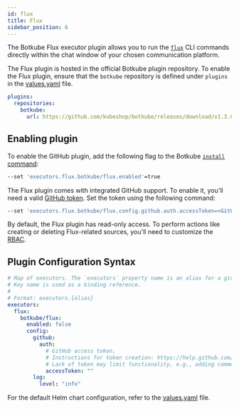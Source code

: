 ```yaml
---
id: flux
title: Flux
sidebar_position: 6
---
```


The Botkube Flux executor plugin allows you to run the [`flux`](https://fluxcd.io/) CLI commands directly within the chat window of your chosen communication platform.

The Flux plugin is hosted in the official Botkube plugin repository. To enable the Flux plugin, ensure that the `botkube` repository is defined under `plugins` in the [values.yaml](https://github.com/kubeshop/botkube/blob/main/helm/botkube/values.yaml) file.

```yaml
plugins:
  repositories:
    botkube:
      url: https://github.com/kubeshop/botkube/releases/download/v1.3.0/plugins-index.yaml
```

## Enabling plugin

To enable the GitHub plugin, add the following flag to the Botkube [`install` command](../../cli/commands/botkube_install.md):

```sh
--set 'executors.flux.botkube/flux.enabled'=true
```

The Flux plugin comes with integrated GitHub support. To enable it, you'll need a valid [GitHub token](https://help.github.com/articles/creating-a-personal-access-token-for-the-command-line/#creating-a-token). Set the token using the following command:

```sh
--set 'executors.flux.botkube/flux.config.github.auth.accessToken=<GitHub token>'
```

By default, the Flux plugin has read-only access. To perform actions like creating or deleting Flux-related sources, you'll need to customize the [RBAC](../rbac.md#configuration).

## Plugin Configuration Syntax

```yaml
# Map of executors. The `executors` property name is an alias for a given configuration.
# Key name is used as a binding reference.
#
# Format: executors.{alias}
executors:
  flux:
    botkube/flux:
      enabled: false
      config:
        github:
          auth:
            # GitHub access token.
            # Instructions for token creation: https://help.github.com/articles/creating-a-personal-access-token-for-the-command-line/#creating-a-token.
            # Lack of token may limit functionality, e.g., adding comments to pull requests or approving them.
            accessToken: ""
        log:
          level: "info"
```

For the default Helm chart configuration, refer to the [values.yaml](https://github.com/kubeshop/botkube/blob/main/helm/botkube/values.yaml) file.
